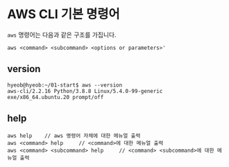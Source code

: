 # AWS CLI 기본 명령어

`aws` 명령어는 다음과 같은 구조를 가집니다. 

```
aws <command> <subcommand> <options or parameters>'
```

## version

```
hyeob@hyeob:~/01-start$ aws --version
aws-cli/2.2.16 Python/3.8.8 Linux/5.4.0-99-generic exe/x86_64.ubuntu.20 prompt/off
```

## help

```
aws help    // aws 명령어 자체에 대한 메뉴얼 출력
aws <command> help     // <command>에 대한 메뉴얼 출력
aws <command> <subcommand> help     // <command> <subcommand>에 대한 메뉴얼 출력
```

